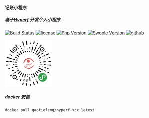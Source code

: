 #### 记账小程序

##### 基于[Hyperf](https://doc.hyperf.io/) 开发个人小程序

[![Build Status](https://travis-ci.org/gaotiefeng/hyperf-xcx.svg?branch=master)](https://travis-ci.org/gaotiefeng/hyperf-xcx)
[![license](https://img.shields.io/badge/license-MIT-lightgrey)]()
[![Php Version](https://img.shields.io/badge/php-%3E=7.2-green)](https://secure.php.net/)
[![Swoole Version](https://img.shields.io/badge/swoole-%3E=4.4-brightgreen)](https://github.com/swoole/swoole-src)
[![github](https://img.shields.io/badge/github-gaotiefeng-blue.svg)](https://github.com/gaotiefeng)



<img src="https://raw.githubusercontent.com/gaotiefeng/images/master/xcx/xcx.jpg" width="150px" height="150px;"/>

##### docker 安装

```
docker pull gaotiefeng/hyperf-xcx:latest
```